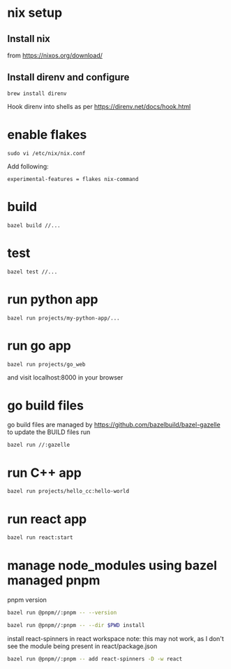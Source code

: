 
# nix setup
## Install nix 
from https://nixos.org/download/

## Install direnv and configure
```
brew install direnv
```
Hook direnv into shells as per https://direnv.net/docs/hook.html

# enable flakes
```
sudo vi /etc/nix/nix.conf
```
Add following:
```
experimental-features = flakes nix-command
```

# build
```shell
bazel build //...
```

# test
```shell
bazel test //...
```

# run python app
```shell
bazel run projects/my-python-app/...
```

# run go app
```shell
bazel run projects/go_web
```
and visit localhost:8000 in your browser

# go build files
go build files are managed by  https://github.com/bazelbuild/bazel-gazelle
to update the BUILD files run 
```shell
bazel run //:gazelle
```

# run C++ app
```
bazel run projects/hello_cc:hello-world
```

# run react app
```bash
bazel run react:start
```

# manage node_modules using bazel managed pnpm
pnpm version
```bash
bazel run @pnpm//:pnpm -- --version
```

```bash
bazel run @pnpm//:pnpm -- --dir $PWD install
```

install react-spinners in react workspace
note: this may not work, as I don't see the module being present in react/package.json
```bash
bazel run @pnpm//:pnpm -- add react-spinners -D -w react
```

